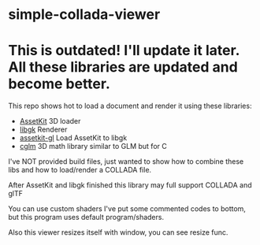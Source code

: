 # simple-collada-viewer

# This is outdated! I'll update it later. All these libraries are updated and become better. 

This repo shows hot to load a document and render it using these libraries:
- [AssetKit](https://github.com/recp/assetkit) 3D loader
- [libgk](https://github.com/recp/libgk) Renderer
- [assetkit-gl](https://github.com/recp/assetkit-gl) Load AssetKit to libgk
- [cglm](https://github.com/recp/cglm) 3D math library similar to GLM but for C

I've NOT provided build files, just wanted to show how to combine these libs and how to load/render a COLLADA file.

After AssetKit and libgk finished this library may full support COLLADA and glTF

You can use custom shaders I've put some commented codes to bottom, but this program uses default program/shaders.

Also this viewer resizes itself with window, you can see resize func.
